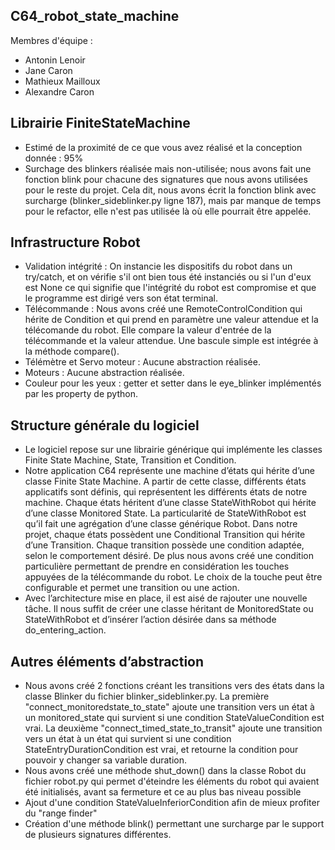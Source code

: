 ## C64_robot_state_machine

Membres d'équipe : 
- Antonin Lenoir
- Jane Caron
- Mathieux Mailloux
- Alexandre Caron

## Librairie FiniteStateMachine

- Estimé de la proximité de ce que vous avez réalisé et la
conception donnée : 95%
- Surchage des blinkers réalisée mais non-utilisée; nous avons fait une fonction blink pour chacune des signatures que nous avons utilisées pour le reste du projet.  Cela dit, nous avons écrit la fonction blink avec surcharge (blinker_sideblinker.py ligne 187), mais par manque de temps pour le refactor, elle n'est pas utilisée là où elle pourrait être appelée.

## Infrastructure Robot

- Validation intégrité : On instancie les dispositifs du robot dans un try/catch, et on vérifie s'il ont bien tous été instanciés ou si l'un d'eux est None ce qui signifie que l'intégrité du robot est compromise et que le programme est dirigé vers son état terminal. 
- Télécommande : Nous avons créé une RemoteControlCondition qui hérite de Condition et qui prend en paramètre une valeur attendue et la télécomande du robot. Elle compare la valeur d'entrée de la télécommande et la valeur attendue. Une bascule simple est intégrée à la méthode compare().
- Télémètre et Servo moteur : Aucune abstraction réalisée.
- Moteurs : Aucune abstraction réalisée.
- Couleur pour les yeux : getter et setter dans le eye_blinker implémentés par les property de python.

## Structure générale du logiciel

- Le logiciel repose sur une librairie générique qui implémente les classes Finite State Machine, State, Transition et Condition. 
- Notre application C64 représente une machine d’états qui hérite d’une classe Finite State Machine. A partir de cette classe, différents états applicatifs sont définis, qui représentent les différents états de notre machine. Chaque états héritent d’une classe StateWithRobot qui hérite d’une classe Monitored State. La particularité de StateWithRobot est qu’il fait une agrégation d’une classe générique Robot. Dans notre projet, chaque états possèdent une Conditional Transition qui hérite d’une Transition. Chaque transition possède une condition adaptée, selon le comportement désiré. De plus nous avons créé une condition particulière permettant de prendre en considération les touches appuyées de la télécommande du robot. Le choix de la touche peut être configurable et permet une transition ou une action. 
- Avec l’architecture mise en place, il est aisé de rajouter une nouvelle tâche. Il nous suffit de créer une classe héritant de MonitoredState ou StateWithRobot et d’insérer l’action désirée dans sa méthode do_entering_action. 


## Autres éléments d’abstraction

- Nous avons créé 2 fonctions créant les transitions vers des états dans la classe Blinker du fichier blinker_sideblinker.py. La première "connect_monitoredstate_to_state" ajoute une transition vers un état à un monitored_state qui survient si une condition StateValueCondition est vrai. La deuxième "connect_timed_state_to_transit" ajoute une transition vers un état à un état qui survient si une condition StateEntryDurationCondition est vrai, et retourne la condition pour pouvoir y changer sa variable duration.
- Nous avons créé une méthode shut_down() dans la classe Robot du fichier robot.py qui permet d'éteindre les éléments du robot qui avaient été initialisés, avant sa fermeture et ce au plus bas niveau possible
- Ajout d'une condition StateValueInferiorCondition afin de mieux profiter du "range finder"
- Création d'une méthode blink() permettant une surcharge par le support de plusieurs signatures différentes.